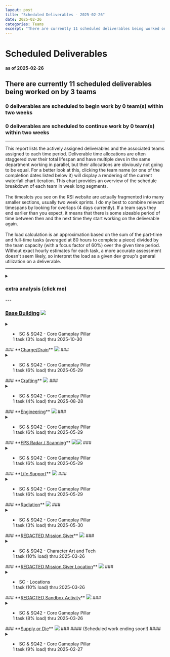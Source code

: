 ```yaml
---  
layout: post  
title: "Scheduled Deliverables - 2025-02-26"  
date: 2025-02-26  
categories: Teams  
excerpt: "There are currently 11 scheduled deliverables being worked on by 3 teams"  
---  
```

  
# Scheduled Deliverables #  
#### as of 2025-02-26 ####  
## There are currently 11 scheduled deliverables being worked on by 3 teams ##  
### 0 deliverables are scheduled to begin work by 0 team(s) within two weeks ###  
### 0 deliverables are scheduled to continue work by 0 team(s) within two weeks ###  
---  
This report lists the actively assigned deliverables and the associated teams assigned to each time period. Deliverable time allocations are often staggered over their total lifespan and have multiple devs in the same department working in parallel, but their allocations are obviously not going to be equal. For a better look at this, clicking the team name (or one of the completion dates listed below it) will display a rendering of the current waterfall chart iteration. This chart provides an overview of the schedule breakdown of each team in week long segments. <br/><br/> The timeslots you see on the RSI website are actually fragmented into many smaller sections, usually two week sprints. I do my best to combine relevant timespans by looking for overlaps (4 days currently). If a team says they end earlier than you expect, it means that there is some sizeable period of time between then and the next time they start working on the deliverable again. <br/><br/> The load calculation is an approximation based on the sum of the part-time and full-time tasks (averaged at 80 hours to complete a piece) divided by the team capacity (with a focus factor of 60%) over the given time period. Without exact hourly estimates for each task, a more accurate assessment doesn't seem likely, so interpret the load as a given dev group's general utilization on a deliverable.  
  
---  
<details><summary><h3>extra analysis (click me)</h3></summary><br/>  
There are 11 assignments scheduled to work on 11 observable deliverables. Of those deliverables, 0%
are for SQ42 exclusively. 9% of deliverables are shared between both projects. <br/><br/>  
  
1 deliverable(s) are not currently scheduled to continue work after this sprint:  
<ul>  
<li> <a href="https://robertsspaceindustries.com/roadmap/progress-tracker/deliverables/t0iu25718vw8c" target="_blank">Supply or Die</a> <span><img src="https://robertsspaceindustries.com/media/b9ka4ohfxyb1kr/source/StarCitizen_Square_LargeTrademark_White_Transparent.png"/></span></li>  
</ul>Below are the time breakdowns for each team:  
<ul><li><a href="https://robertsspaceindustries.com/roadmap/progress-tracker/teams/d7ckarbr01t63" target="_blank">SC & SQ42 - Character Art and Tech</a><br/>100% part-time with 1 task(s) scheduled, all of which are for SC</li>  
<li><a href="https://robertsspaceindustries.com/roadmap/progress-tracker/teams/1c850iiky2jt1" target="_blank">SC & SQ42 - Core Gameplay Pillar</a><br/>100% part-time with 9 task(s) scheduled, 10% of which are for SQ42</li>  
<li><a href="https://robertsspaceindustries.com/roadmap/progress-tracker/teams/01h1s4mfven02" target="_blank">SC - Locations</a><br/>100% part-time with 1 task(s) scheduled, all of which are for SC</li>  
</ul></details>---  
  
### **<a href="https://robertsspaceindustries.com/roadmap/progress-tracker/deliverables/6axaiqypqowz9" target="_blank">Base Building</a>** <span><img src="https://robertsspaceindustries.com/media/b9ka4ohfxyb1kr/source/StarCitizen_Square_LargeTrademark_White_Transparent.png"/></span> ###  
<details><summary><ul><li>SC & SQ42 - Core Gameplay Pillar <br/>
1 task (3% load) thru 2025-10-30<br/>
</li></ul></summary><p>..~~~~~~~~~~~~~~|~~~~~~~~~~~~~~~~~~~~~~~~~~~~~~~~~~~~~~~~~~~~~~~~~~~~~~~~~~~~~~~~~~~~~~~................</p></details>  
### **<a href="https://robertsspaceindustries.com/roadmap/progress-tracker/deliverables/v00e48h5kq76r" target="_blank">Charge/Drain</a>** <span><img src="https://robertsspaceindustries.com/media/b9ka4ohfxyb1kr/source/StarCitizen_Square_LargeTrademark_White_Transparent.png"/></span> ###  
<details><summary><ul><li>SC & SQ42 - Core Gameplay Pillar <br/>
1 task (6% load) thru 2025-05-29<br/>
</li></ul></summary><p>..~~~~~~~~~~~~~~|~~~~~~~~~~~~~~~~~~~~~~~~~~~............................................................</p></details>  
### **<a href="https://robertsspaceindustries.com/roadmap/progress-tracker/deliverables/nu4ywk96y2sv2" target="_blank">Crafting</a>** <span><img src="https://robertsspaceindustries.com/media/b9ka4ohfxyb1kr/source/StarCitizen_Square_LargeTrademark_White_Transparent.png"/></span> ###  
<details><summary><ul><li>SC & SQ42 - Core Gameplay Pillar <br/>
1 task (4% load) thru 2025-08-28<br/>
</li></ul></summary><p>..~~~~~~~~~~~~~~|~~~~~~~~~~~~~~~~~~~~~~~~~~~~~~~~~~~~~~~~~~~~~~~~~~~~~..................................</p></details>  
### **<a href="https://robertsspaceindustries.com/roadmap/progress-tracker/deliverables/ziw5i8c1wxiuj" target="_blank">Engineering</a>** <span><img src="https://robertsspaceindustries.com/media/b9ka4ohfxyb1kr/source/StarCitizen_Square_LargeTrademark_White_Transparent.png"/></span> ###  
<details><summary><ul><li>SC & SQ42 - Core Gameplay Pillar <br/>
1 task (6% load) thru 2025-05-29<br/>
</li></ul></summary><p>..~~~~~~~~~~~~~~|~~~~~~~~~~~~~~~~~~~~~~~~~~~............................................................</p></details>  
### **<a href="https://robertsspaceindustries.com/roadmap/progress-tracker/deliverables/47hp2kkju0ane" target="_blank">FPS Radar / Scanning</a>** <span><img src="https://robertsspaceindustries.com/media/b9ka4ohfxyb1kr/source/StarCitizen_Square_LargeTrademark_White_Transparent.png"/></span><span><img src="https://robertsspaceindustries.com/media/z2vo2a613vja6r/source/Squadron42_White_Reserved_Transparent.png"/></span> ###  
<details><summary><ul><li>SC & SQ42 - Core Gameplay Pillar <br/>
1 task (6% load) thru 2025-05-29<br/>
</li></ul></summary><p>..~~~~~~~~~~~~~~|~~~~~~~~~~~~~~~~~~~~~~~~~~~............................................................</p></details>  
### **<a href="https://robertsspaceindustries.com/roadmap/progress-tracker/deliverables/w08us369ix4sl" target="_blank">Life Support</a>** <span><img src="https://robertsspaceindustries.com/media/b9ka4ohfxyb1kr/source/StarCitizen_Square_LargeTrademark_White_Transparent.png"/></span> ###  
<details><summary><ul><li>SC & SQ42 - Core Gameplay Pillar <br/>
1 task (6% load) thru 2025-05-29<br/>
</li></ul></summary><p>..~~~~~~~~~~~~~~|~~~~~~~~~~~~~~~~~~~~~~~~~~~............................................................</p></details>  
### **<a href="https://robertsspaceindustries.com/roadmap/progress-tracker/deliverables/z9zvtmc7ogrfz" target="_blank">Radiation</a>** <span><img src="https://robertsspaceindustries.com/media/b9ka4ohfxyb1kr/source/StarCitizen_Square_LargeTrademark_White_Transparent.png"/></span> ###  
<details><summary><ul><li>SC & SQ42 - Core Gameplay Pillar <br/>
1 task (3% load) thru 2025-05-30<br/>
</li></ul></summary><p>~~~~~~~~~~~~~~~~|~~~~~~~~~~~~~~~~~~~~~~~~~~~............................................................</p></details>  
### **<a href="https://robertsspaceindustries.com/roadmap/progress-tracker/deliverables/vekn5lo7497jn" target="_blank">REDACTED Mission Giver</a>** <span><img src="https://robertsspaceindustries.com/media/b9ka4ohfxyb1kr/source/StarCitizen_Square_LargeTrademark_White_Transparent.png"/></span> ###  
<details><summary><ul><li>SC & SQ42 - Character Art and Tech <br/>
1 task (10% load) thru 2025-03-26<br/>
</li></ul></summary><p>..~~~~~~~~~~~~~~|~~~~~~~~~..............................................................................</p></details>  
### **<a href="https://robertsspaceindustries.com/roadmap/progress-tracker/deliverables/n471gpge3t9wy" target="_blank">REDACTED Mission Giver Location</a>** <span><img src="https://robertsspaceindustries.com/media/b9ka4ohfxyb1kr/source/StarCitizen_Square_LargeTrademark_White_Transparent.png"/></span> ###  
<details><summary><ul><li>SC - Locations <br/>
1 task (10% load) thru 2025-03-26<br/>
</li></ul></summary><p>..~~~~~~~~~~~~~~|~~~~~~~~~..............................................................................</p></details>  
### **<a href="https://robertsspaceindustries.com/roadmap/progress-tracker/deliverables/33a9rk7arl2oa" target="_blank">REDACTED Sandbox Activity</a>** <span><img src="https://robertsspaceindustries.com/media/b9ka4ohfxyb1kr/source/StarCitizen_Square_LargeTrademark_White_Transparent.png"/></span> ###  
<details><summary><ul><li>SC & SQ42 - Core Gameplay Pillar <br/>
1 task (8% load) thru 2025-03-26<br/>
</li></ul></summary><p>~~~~~~~~~~~~~~~~|~~~~~~~~~..............................................................................</p></details>  
### **<a href="https://robertsspaceindustries.com/roadmap/progress-tracker/deliverables/t0iu25718vw8c" target="_blank">Supply or Die</a>** <span><img src="https://robertsspaceindustries.com/media/b9ka4ohfxyb1kr/source/StarCitizen_Square_LargeTrademark_White_Transparent.png"/></span> ###  
#### (Scheduled work ending soon!) ####  
<details><summary><ul><li>SC & SQ42 - Core Gameplay Pillar <br/>
1 task (9% load) thru 2025-02-27<br/>
</li></ul></summary><p>~~~~~~~~~~~~~~~~|~......................................................................................</p></details>